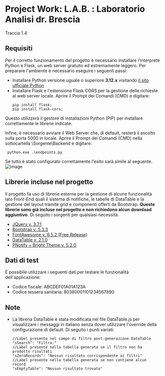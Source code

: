 # Project Work: L.A.B. : Laboratorio Analisi dr. Brescia
Traccia 1.4

## Requisiti
Per il corretto funzionamento del progetto è necessario installare l'interprete Python e Flask, un web server gratuito ed estremamente leggero.
Per preparare l'ambiente è necessario eseguire i seguenti passi:
- Installare Python versione uguale o superiore **3.12.x** visitando [il sito ufficiale Python](https://www.python.org/downloads/)
- Installare Flask e l'estensione Flask CORS per la gestione delle richieste al web server locale. Aprire il Prompt dei Comandi (CMD) e digitare:
  ```
  pip install flask;
  pip install flask-cors;
  ```
Questo utilizzerà il gestore di installazioni Python (PIP) per installare correttamente le librerie indicate.

Infine, è necessario avviare il Web Server che, di default, resterà il ascolto sulla porta 5000 in locale.
Aprire il Prompt dei Comandi (CMD) nella sottocartella \Sorgente\Backend e digitare:
 ```
  python.exe .\endpoints.py
 ```
Se tutto è stato configurato correttamente l'esito sarà simile al seguente.
![image](https://github.com/user-attachments/assets/9d731b6c-5e67-45ef-a3eb-60d878242cf3)

## Librerie incluse nel progetto
Il progetto fa uso di librerie esterne per la gestione di alcune funzionalità lato Front-End quali il sistema di notifiche, le tabelle di DataTable e la gestione del layout tramite grid e componenti offerti da Bootstrap.
**Queste librerie sono già incluse nel progetto e non richiedono alcun download aggiuntivo**. Di seguito i sorgenti per qualsiasi necessità:
- [JQuery v. 3.7.1](https://jquery.com/download/)
- [Bootstrap v. 5.3.3](https://getbootstrap.com/docs/5.3/getting-started/download/)
- [FontAwesome v. 6.5.2 (Free Release)](https://fontawesome.com/start)
- [DataTable v. 2.1.0](https://datatables.net/download/)
- [PNotify + Bright Theme v. 5.2.0](https://github.com/sciactive/pnotify/blob/master/README.md)

## Dati di test
È possibile utilizzare i seguenti dati per testare le funzionalità dell'applicazione:
- Codice fiscale: ABCDEF01A01A123A
- Codice tessera sanitaria: 80380001101234567890

## Note
- La libreria DataTable è stata modificata nel file DataTable.js per visualizzare i messaggi in italiano senza dover utilizzare l'override della configurazione di default. Di seguito i punti variati:
  ```
  //Label presente nel campo di filtro post-generazione DataTable
  "sSearch": "Filtra:"
  //Label presente nella tabella generata se il filtro non ha prodotto risultati
  "sZeroRecords": "Nessun risultato corrispondente ai filtri"
  //Label presente nella tabella generata se non contiene alcun record
  "sEmptyTable": "Nessun risultato trovato"
  ``` 
 
